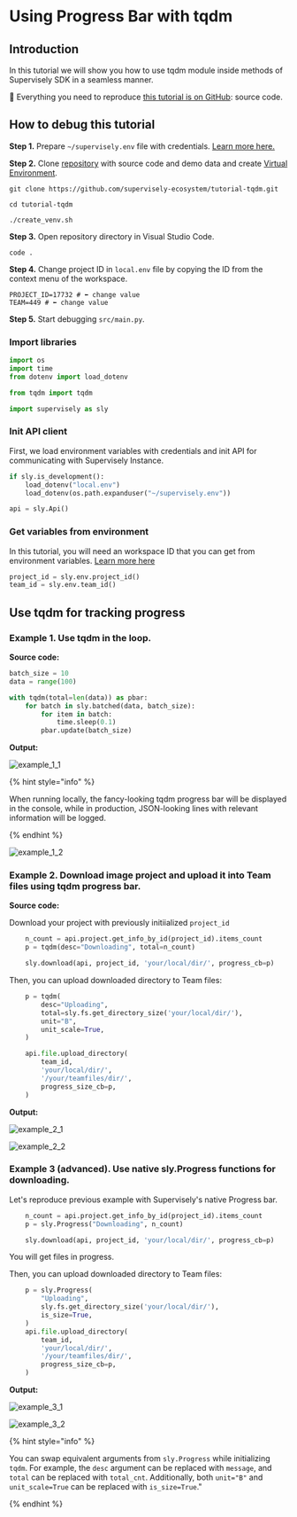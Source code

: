 # Using Progress Bar with tqdm

## Introduction

In this tutorial we will show you how to use tqdm module inside methods of Supervisely SDK in a seamless manner.

📗 Everything you need to reproduce [this tutorial is on GitHub](https://github.com/supervisely-ecosystem/tutorial-tqdm): source code.

## How to debug this tutorial

**Step 1.** Prepare `~/supervisely.env` file with credentials. [Learn more here.](../basics-of-authentication.md)

**Step 2.** Clone [repository](https://github.com/supervisely-ecosystem/tutorial-tqdm) with source code and demo data and create [Virtual Environment](https://docs.python.org/3/library/venv.html).

```
git clone https://github.com/supervisely-ecosystem/tutorial-tqdm.git

cd tutorial-tqdm

./create_venv.sh
```

**Step 3.** Open repository directory in Visual Studio Code.

```
code .
```

**Step 4.** Change project ID in `local.env` file by copying the ID from the context menu of the workspace.

<!-- <screen> -->

```
PROJECT_ID=17732 # ⬅️ change value
TEAM=449 # ⬅️ change value
```

**Step 5.** Start debugging `src/main.py`.

### Import libraries

```python
import os
import time
from dotenv import load_dotenv

from tqdm import tqdm

import supervisely as sly
```

### Init API client

First, we load environment variables with credentials and init API for communicating with Supervisely Instance.

```python
if sly.is_development():
    load_dotenv("local.env")
    load_dotenv(os.path.expanduser("~/supervisely.env"))

api = sly.Api()
```

### Get variables from environment

In this tutorial, you will need an workspace ID that you can get from environment variables. [Learn more here](../environment-variables.md#workspace_id)

```python
project_id = sly.env.project_id()
team_id = sly.env.team_id()
```

## Use tqdm for tracking progress

### Example 1. Use tqdm in the loop.

**Source code:**

```python
batch_size = 10
data = range(100)

with tqdm(total=len(data)) as pbar:
    for batch in sly.batched(data, batch_size):
        for item in batch:
            time.sleep(0.1)
        pbar.update(batch_size)
```

**Output:**

![example_1_1](https://user-images.githubusercontent.com/78355358/234561243-f58d3821-29c1-4ece-bf93-0dabed6d7329.gif)

{% hint style="info" %}

When running locally, the fancy-looking tqdm progress bar will be displayed in the console, while in production, JSON-looking lines with relevant information will be logged.

{% endhint %}

![example_1_2](https://user-images.githubusercontent.com/78355358/234561433-1570eb19-7f78-4f74-bf37-98bc6d1725c2.gif)

### Example 2. Download image project and upload it into Team files using tqdm progress bar.

**Source code:**

Download your project with previously initiialized `project_id`

```python
    n_count = api.project.get_info_by_id(project_id).items_count
    p = tqdm(desc="Downloading", total=n_count)

    sly.download(api, project_id, 'your/local/dir/', progress_cb=p)
```

Then, you can upload downloaded directory to Team files:

```python
    p = tqdm(
        desc="Uploading",
        total=sly.fs.get_directory_size('your/local/dir/'),
        unit="B",
        unit_scale=True,
    )

    api.file.upload_directory(
        team_id,
        'your/local/dir/',
        '/your/teamfiles/dir/',
        progress_size_cb=p,
    )
```

**Output:**

![example_2_1](https://user-images.githubusercontent.com/78355358/234561669-eef09fce-518b-4cd0-9550-63c8da962131.gif)

![example_2_2](https://user-images.githubusercontent.com/78355358/234564625-f9ff0ab2-2775-44c8-b2fc-96a661828298.gif)

### Example 3 (advanced). Use native sly.Progress functions for downloading.

Let's reproduce previous example with Supervisely's native Progress bar.

```python
    n_count = api.project.get_info_by_id(project_id).items_count
    p = sly.Progress("Downloading", n_count)

    sly.download(api, project_id, 'your/local/dir/', progress_cb=p)
```

You will get files in progress.

Then, you can upload downloaded directory to Team files:

```python
    p = sly.Progress(
        "Uploading",
        sly.fs.get_directory_size('your/local/dir/'),
        is_size=True,
    )
    api.file.upload_directory(
        team_id,
        'your/local/dir/',
        '/your/teamfiles/dir/',
        progress_size_cb=p,
    )
```

**Output:**

![example_3_1](https://user-images.githubusercontent.com/78355358/234561956-0002d4f7-fb96-44d5-b346-88f7b83f4714.gif)

![example_3_2](https://user-images.githubusercontent.com/78355358/234562015-2bde0cfa-3fcc-4a6b-a3f5-f3cb7203cc8b.gif)

{% hint style="info" %}

You can swap equivalent arguments from `sly.Progress` while initializing `tqdm`. For example, the `desc` argument can be replaced with `message`, and `total` can be replaced with `total_cnt`. Additionally, both `unit="B"` and `unit_scale=True` can be replaced with `is_size=True`."

{% endhint %}
